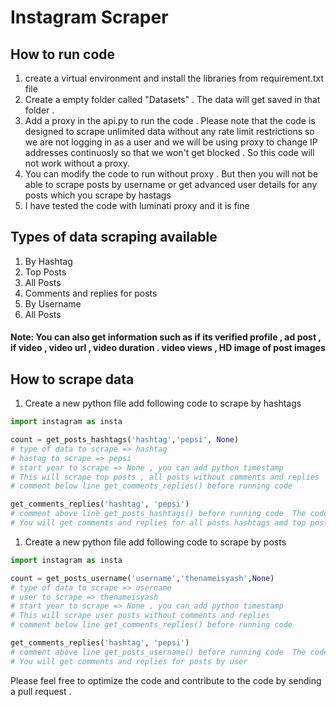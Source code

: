 # Instagram Scraper


## How to run code

1. create a virtual environment and install the libraries from requirement.txt file
2. Create a empty folder called "Datasets" . The data will get saved in that folder .
3. Add a proxy in the api.py to run the code . Please note that the code is designed to scrape unlimited data without any rate limit restrictions so we are not logging in as a user and we will be using proxy to change IP addresses continuosly so that we won't get blocked . So this code will not work without a proxy.
4. You can modify the code to run without proxy . But then you will not be able to scrape posts by username or get advanced user details for any posts which you scrape by hastags
5. I have tested the code with luminati proxy and it is fine 


## Types of data scraping available

1. By Hashtag 
  1. Top Posts 
  2. All Posts
  3. Comments and replies for posts 
2. By Username
  1. All Posts 

#### Note: You can also get information such as if its verified profile , ad post , if video , video url , video duration . video views , HD image of post images 


## How to scrape data 

1. Create a new python file add following code to scrape by hashtags

```python 
import instagram as insta

count = get_posts_hashtags('hashtag','pepsi', None) 
# type of data to scrape => hashtag 
# hastag to scrape => pepsi 
# start year to scrape => None , you can add python timestamp
# This will scrape top posts , all posts without comments and replies 
# comment below line get_comments_replies() before running code 

get_comments_replies('hashtag', 'pepsi')
# comment above line get_posts_hashtags() before running code  The code is not pipeline so you need to run by commenting it .
# You will get comments and replies for all posts hashtags amd top posts hastags . You will also get user bio details 

```

1. Create a new python file add following code to scrape by posts

```python 
import instagram as insta

count = get_posts_username('username','thenameisyash',None)
# type of data to scrape => username 
# user to scrape => thenameisyash 
# start year to scrape => None , you can add python timestamp
# This will scrape user posts without comments and replies 
# comment below line get_comments_replies() before running code 

get_comments_replies('hashtag', 'pepsi')
# comment above line get_posts_username() before running code  The code is not pipeline so you need to run by commenting it .
# You will get comments and replies for posts by user 

```

Please feel free to optimize the code and contribute to the code by sending a pull request . 

